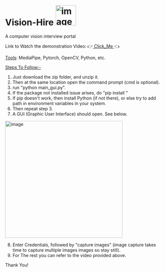 # Vision-Hire <img width="65" alt="image" src="https://github.com/SourabhRex/Vision-Hire/assets/67453283/2c811a4b-54ec-47dd-9f3f-a6dc501eeb78">

A computer vision interview portal

Link to Watch the demonstration Video: 
👉<a href="https://youtu.be/caa6na5b82A?si=2OnfX1tISzD0gLkn" target="_blank"> Click_Me </a>👈

<ins>Tools</ins>: MediaPipe, Pytorch, OpenCV, Python, etc.

<ins>Steps To Follow:-</ins>
1. Just download the zip folder, and unzip it.
2. Then at the same location open the command prompt (cmd is optional).
3. run "python main_gui.py".
4. If the package not installed issue arises, do "pip install <package-name>"
5. If pip doesn't work, then install Python (if not there), or else try to add path in environment variables in your system.
6. Then repeat step 3.
7. A GUI (Graphic User Interface) should open. See below.
<img width="376" alt="image" src="https://github.com/SourabhRex/Vision-Hire/assets/67453283/2e87c37c-9401-4df7-9642-265a1732902d">

8. Enter Credentials, followed by "capture images" (image capture takes  time to capture multiple images images so stay still).
9. For The rest you can refer to the video provided above.

Thank You!

